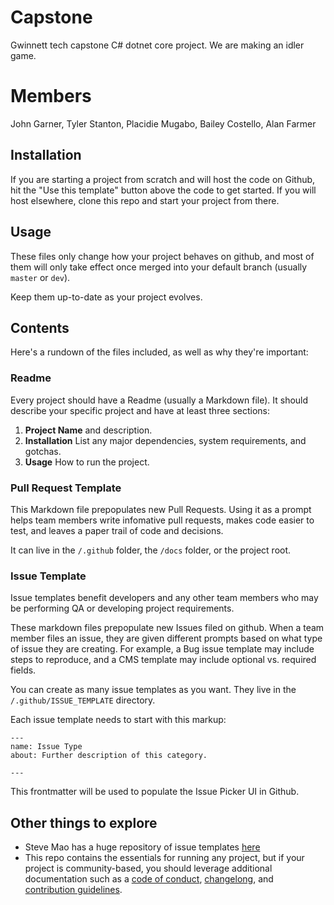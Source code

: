 # Capstone
Gwinnett tech capstone C# dotnet core project. We are making an idler game.

# Members

John Garner, 
Tyler Stanton, 
Placidie Mugabo,
Bailey Costello,
Alan Farmer

## Installation

If you are starting a project from scratch and will host the code on Github, hit the "Use this template" button above the code to get started. If you will host elsewhere, clone this repo and start your project from there.

## Usage

These files only change how your project behaves on github, and most of them will only take effect once merged into your default branch (usually `master` or `dev`).

Keep them up-to-date as your project evolves.

## Contents

Here's a rundown of the files included, as well as why they're important:

### Readme

Every project should have a Readme (usually a Markdown file). It should describe your specific project and have at least three sections:

1. **Project Name** and description.
1. **Installation** List any major dependencies, system requirements, and gotchas.
1. **Usage** How to run the project.

### Pull Request Template

This Markdown file prepopulates new Pull Requests. Using it as a prompt helps team members write infomative pull requests, makes code easier to test, and leaves a paper trail of code and decisions.

It can live in the `/.github` folder, the `/docs` folder, or the project root.

### Issue Template

Issue templates benefit developers and any other team members who may be performing QA or developing project requirements.

These markdown files prepopulate new Issues filed on github. When a team member files an issue, they are given different prompts based on what type of issue they are creating. For example, a Bug issue template may include steps to reproduce, and a CMS template may include optional vs. required fields.

You can create as many issue templates as you want. They live in the `/.github/ISSUE_TEMPLATE` directory.

Each issue template needs to start with this markup:

```
---
name: Issue Type
about: Further description of this category.

---
```

This frontmatter will be used to populate the Issue Picker UI in Github.

## Other things to explore

- Steve Mao has a huge repository of issue templates [here](https://github.com/stevemao/github-issue-templates)
- This repo contains the essentials for running any project, but if your project is community-based, you should leverage additional documentation such as a [code of conduct](https://help.github.com/articles/adding-a-code-of-conduct-to-your-project/), [changelong](https://github.com/olivierlacan/keep-a-changelog), and [contribution guidelines](https://help.github.com/articles/setting-guidelines-for-repository-contributors/).
